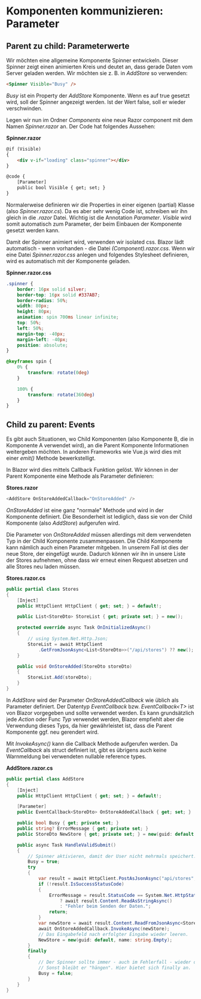 # Komponenten kommunizieren: Parameter

## Parent zu child: Parameterwerte

Wir möchten eine allgemeine Komponente Spinner entwickeln. Dieser Spinner zeigt einen animierten
Kreis und deutet an, dass gerade Daten vom Server geladen werden. Wir möchten sie z. B. in *AddStore*
so verwenden:

```html
<Spinner Visible="Busy" />
```

*Busy* ist ein Property der *AddStore* Komponente. Wenn es auf true gesetzt wird, soll der Spinner
angezeigt werden. Ist der Wert false, soll er wieder verschwinden.

Legen wir nun im Ordner *Components* eine neue Razor component mit dem Namen *Spinner.razor* an.
Der Code hat folgendes Aussehen:

**Spinner.razor**
```html
@if (Visible)
{
    <div v-if="loading" class="spinner"></div>
}

@code {
    [Parameter]
    public bool Visible { get; set; }
}
```

Normalerweise definieren wir die Properties in einer eigenen (partial) Klasse (also *Spinner.razor.cs*). Da
es aber sehr wenig Code ist, schreiben wir ihn gleich in die *.razor* Datei. Wichtig ist die
Annotation *Parameter*. *Visible* wird somit automatisch zum Parameter, der beim Einbauen der Komponente
gesetzt werden kann.

Damit der Spinner animiert wird, verwenden wir isolated css. Blazor lädt automatisch - wenn
vorhanden - die Datei *(Component).razor.css*. Wenn wir eine Datei *Spinner.razor.css* anlegen und
folgendes Stylesheet definieren, wird es automatisch mit der Komponente geladen.

**Spinner.razor.css**
```css
.spinner {
    border: 16px solid silver;
    border-top: 16px solid #337AB7;
    border-radius: 50%;
    width: 80px;
    height: 80px;
    animation: spin 700ms linear infinite;
    top: 50%;
    left: 50%;
    margin-top: -40px;
    margin-left: -40px;
    position: absolute;
}

@keyframes spin {
    0% {
        transform: rotate(0deg)
    }

    100% {
        transform: rotate(360deg)
    }
}
```

## Child zu parent: Events

Es gibt auch Situationen, wo Child Komponenten (also Komponente B, die in Komponente A verwendet
wird), an die Parent Komponente Informationen weitergeben möchten. In anderen Frameworks wie
Vue.js wird dies mit einer *emit()* Methode bewerkstelligt.

In Blazor wird dies mittels Callback Funktion gelöst. Wir können in der Parent Komponente eine
Methode als Parameter definieren:

**Stores.razor**
```c#
<AddStore OnStoreAddedCallback="OnStoreAdded" />
```

*OnStoreAdded* ist eine ganz "normale" Methode und wird in der Komponente definiert. Die
Besonderheit ist lediglich, dass sie von der Child Komponente (also *AddStore*) aufgerufen wird.

Die Parameter von *OnStoreAdded* müssen allerdings mit dem verwendeten Typ in der Child Komponente
zusammenpassen. Die Child Komponente kann nämlich auch einen Parameter mitgeben. In unserem Fall
ist dies der neue Store, der eingefügt wurde. Dadurch können wir ihn in unsere Liste der Stores
aufnehmen, ohne dass wir erneut einen Request absetzen und alle Stores neu laden müssen.

**Stores.razor.cs**
```c#
public partial class Stores
{
    [Inject]
    public HttpClient HttpClient { get; set; } = default!;

    public List<StoreDto> StoreList { get; private set; } = new();

    protected override async Task OnInitializedAsync()
    {
        // using System.Net.Http.Json;
        StoreList = await HttpClient
            .GetFromJsonAsync<List<StoreDto>>("/api/stores") ?? new();
    }

    public void OnStoreAdded(StoreDto storeDto)
    {
        StoreList.Add(storeDto);
    }
}
```

In *AddStore* wird der Parameter *OnStoreAddedCallback* wie üblich als Parameter definiert.
Der Datentyp *EventCallback* bzw. *EventCallback&lt;T&gt;* ist von Blazor vorgegeben und sollte
verwendet werden. Es kann grundsätzlich jede *Action* oder Func *Typ* verwendet werden,
Blazor empfiehlt aber die Verwendung dieses Typs, da hier gewährleistet ist, dass die
Parent Komponente ggf. neu gerendert wird.

Mit *InvokeAsync()* kann die Callback Methode aufgerufen werden. Da *EventCallback* als
struct definiert ist, gibt es übrigens auch keine Warnmeldung bei verwendeten nullable
reference types.

**AddStore.razor.cs**
```c#
public partial class AddStore
{
    [Inject]
    public HttpClient HttpClient { get; set; } = default!;

    [Parameter]
    public EventCallback<StoreDto> OnStoreAddedCallback { get; set; }

    public bool Busy { get; private set; }
    public string? ErrorMessage { get; private set; }
    public StoreDto NewStore { get; private set; } = new(guid: default, name: string.Empty);

    public async Task HandleValidSubmit()
    {
        // Spinner aktivieren, damit der User nicht mehrmals speichert.
        Busy = true;
        try
        {
            var result = await HttpClient.PostAsJsonAsync("api/stores", NewStore);
            if (!result.IsSuccessStatusCode)
            {
                ErrorMessage = result.StatusCode == System.Net.HttpStatusCode.BadRequest
                    ? await result.Content.ReadAsStringAsync()
                    : "Fehler beim Senden der Daten.";
                return;
            }
            var newStore = await result.Content.ReadFromJsonAsync<StoreDto>();
            await OnStoreAddedCallback.InvokeAsync(newStore);
            // Das Eingabefeld nach erfolgter Eingabe wieder leeren.
            NewStore = new(guid: default, name: string.Empty);
        }
        finally
        {
            // Der Spinner sollte immer - auch im Fehlerfall - wieder deaktiviert werden.
            // Sonst bleibt er "hängen". Hier bietet sich finally an.
            Busy = false;
        }
    }
}
```
